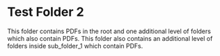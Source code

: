 # Test Folder 2

This folder contains PDFs in the root and one additional level of folders which also contain PDFs.
This folder also contains an additional level of folders inside sub_folder_1 which contain PDFs.